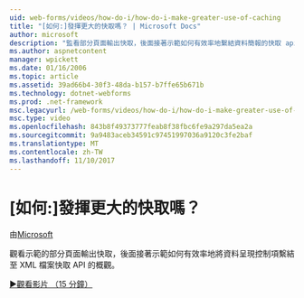 ```yaml
---
uid: web-forms/videos/how-do-i/how-do-i-make-greater-use-of-caching
title: "[如何:]發揮更大的快取嗎？ | Microsoft Docs"
author: microsoft
description: "監看部分頁面輸出快取，後面接著示範如何有效率地繫結資料簡報的快取 api 概觀的示範..."
ms.author: aspnetcontent
manager: wpickett
ms.date: 01/16/2006
ms.topic: article
ms.assetid: 39ad66b4-30f3-48da-b157-b7ffe65b671b
ms.technology: dotnet-webforms
ms.prod: .net-framework
msc.legacyurl: /web-forms/videos/how-do-i/how-do-i-make-greater-use-of-caching
msc.type: video
ms.openlocfilehash: 843b8f49373777feab8f38fbc6fe9a297da5ea2a
ms.sourcegitcommit: 9a9483aceb34591c97451997036a9120c3fe2baf
ms.translationtype: MT
ms.contentlocale: zh-TW
ms.lasthandoff: 11/10/2017
---
```

<a name="how-do-i-make-greater-use-of-caching"></a>[如何:]發揮更大的快取嗎？
====================
由[Microsoft](https://github.com/microsoft)

觀看示範的部分頁面輸出快取，後面接著示範如何有效率地將資料呈現控制項繫結至 XML 檔案快取 API 的概觀。

[&#9654;觀看影片 （15 分鐘）](https://channel9.msdn.com/Blogs/ASP-NET-Site-Videos/how-do-i-make-greater-use-of-caching)
